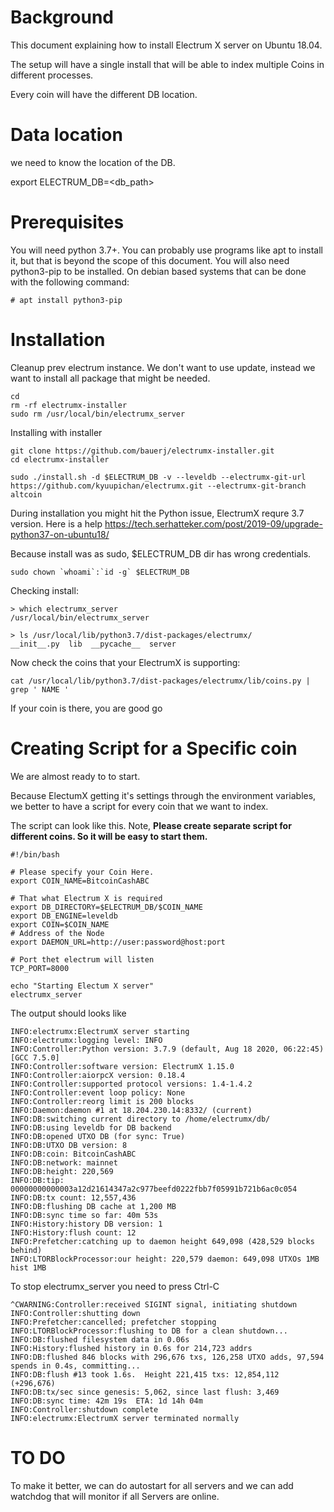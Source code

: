# Background #

This document explaining how to install Electrum X server on Ubuntu 18.04.

The setup will have a single install that will be able to index multiple Coins in different processes.

Every coin will have the different DB location.

# Data location #

we need to know the location of the DB.

export ELECTRUM_DB=<db_path>

# Prerequisites

You will need python 3.7+. You can probably use programs like apt to install it, but that is beyond the scope of this document. You will also need python3-pip to be installed. On debian based systems that can be done with the following command:

```# apt install python3-pip```

# Installation

Cleanup prev electrum instance. We don't want to use update, instead we want to install all package that might be needed. 
```
cd
rm -rf electrumx-installer
sudo rm /usr/local/bin/electrumx_server
```

Installing with installer
```
git clone https://github.com/bauerj/electrumx-installer.git
cd electrumx-installer

sudo ./install.sh -d $ELECTRUM_DB -v --leveldb --electrumx-git-url https://github.com/kyuupichan/electrumx.git --electrumx-git-branch altcoin
```
During installation you might hit the Python issue, ElectrumX requre 3.7 version. 
Here is a help  https://tech.serhatteker.com/post/2019-09/upgrade-python37-on-ubuntu18/

Because install was as sudo, $ELECTRUM_DB dir has wrong credentials. 

```
sudo chown `whoami`:`id -g` $ELECTRUM_DB
```

Checking install:
```
> which electrumx_server
/usr/local/bin/electrumx_server

> ls /usr/local/lib/python3.7/dist-packages/electrumx/
__init__.py  lib  __pycache__  server
```

Now check the coins that your ElectrumX is supporting:
```
cat /usr/local/lib/python3.7/dist-packages/electrumx/lib/coins.py | grep ' NAME '
```
If your coin is there, you are good go

# Creating Script for a Specific coin #

We are almost ready to to start.

Because ElectumX getting it's settings through the environment variables, 
we better to have a script for every coin that we want to index. 

The script can look like this. Note, **Please create separate script for different coins. So it will be easy to start them.**

```
#!/bin/bash

# Please specify your Coin Here.
export COIN_NAME=BitcoinCashABC

# That what Electrum X is required
export DB_DIRECTORY=$ELECTRUM_DB/$COIN_NAME
export DB_ENGINE=leveldb
export COIN=$COIN_NAME
# Address of the Node
export DAEMON_URL=http://user:password@host:port

# Port thet electrum will listen
TCP_PORT=8000

echo "Starting Electum X server"
electrumx_server
```

The output should looks like
```
INFO:electrumx:ElectrumX server starting
INFO:electrumx:logging level: INFO
INFO:Controller:Python version: 3.7.9 (default, Aug 18 2020, 06:22:45)  [GCC 7.5.0]
INFO:Controller:software version: ElectrumX 1.15.0
INFO:Controller:aiorpcX version: 0.18.4
INFO:Controller:supported protocol versions: 1.4-1.4.2
INFO:Controller:event loop policy: None
INFO:Controller:reorg limit is 200 blocks
INFO:Daemon:daemon #1 at 18.204.230.14:8332/ (current)
INFO:DB:switching current directory to /home/electrumx/db/
INFO:DB:using leveldb for DB backend
INFO:DB:opened UTXO DB (for sync: True)
INFO:DB:UTXO DB version: 8
INFO:DB:coin: BitcoinCashABC
INFO:DB:network: mainnet
INFO:DB:height: 220,569
INFO:DB:tip: 00000000000003a12d21614347a2c977beefd0222fbb7f05991b721b6ac0c054
INFO:DB:tx count: 12,557,436
INFO:DB:flushing DB cache at 1,200 MB
INFO:DB:sync time so far: 40m 53s
INFO:History:history DB version: 1
INFO:History:flush count: 12
INFO:Prefetcher:catching up to daemon height 649,098 (428,529 blocks behind)
INFO:LTORBlockProcessor:our height: 220,579 daemon: 649,098 UTXOs 1MB hist 1MB
```

To stop electrumx_server you need to press Ctrl-C

```
^CWARNING:Controller:received SIGINT signal, initiating shutdown
INFO:Controller:shutting down
INFO:Prefetcher:cancelled; prefetcher stopping
INFO:LTORBlockProcessor:flushing to DB for a clean shutdown...
INFO:DB:flushed filesystem data in 0.06s
INFO:History:flushed history in 0.6s for 214,723 addrs
INFO:DB:flushed 846 blocks with 296,676 txs, 126,258 UTXO adds, 97,594 spends in 0.4s, committing...
INFO:DB:flush #13 took 1.6s.  Height 221,415 txs: 12,854,112 (+296,676)
INFO:DB:tx/sec since genesis: 5,062, since last flush: 3,469
INFO:DB:sync time: 42m 19s  ETA: 1d 14h 04m
INFO:Controller:shutdown complete
INFO:electrumx:ElectrumX server terminated normally
```

# TO DO

To make it better, we can do autostart for all servers and we can add watchdog that will monitor if all Servers are online.

